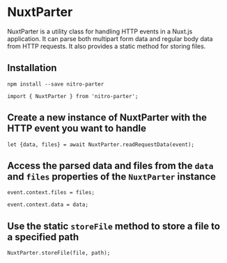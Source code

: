 # NuxtParter

NuxtParter is a utility class for handling HTTP events in a Nuxt.js application. It can parse both multipart form data and regular body data from HTTP requests. It also provides a static method for storing files.

## Installation

`npm install --save nitro-parter`

`import { NuxtParter } from 'nitro-parter';`

## Create a new instance of NuxtParter with the HTTP event you want to handle

`let {data, files} = await NuxtParter.readRequestData(event);`

## Access the parsed data and files from the `data` and `files` properties of the `NuxtParter` instance

`event.context.files = files;`

`event.context.data = data;`

## Use the static `storeFile` method to store a file to a specified path

`NuxtParter.storeFile(file, path);`
